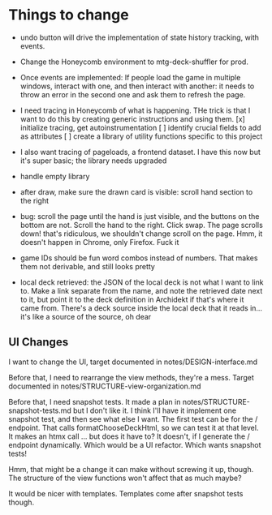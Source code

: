# Things to change

- undo button will drive the implementation of state history tracking, with events.

- Change the Honeycomb environment to mtg-deck-shuffler for prod.

- Once events are implemented: If people load the game in multiple windows, interact with one, and then interact with another: it needs to throw an error in the second one and ask them to refresh the page.

- I need tracing in Honeycomb of what is happening. THe trick is that I want to do this by creating generic instructions and using them.
  [x] initialize tracing, get autoinstrumentation
  [ ] identify crucial fields to add as attributes
  [ ] create a library of utility functions specific to this project

- I also want tracing of pageloads, a frontend dataset. I have this now but it's super basic; the library needs upgraded

- handle empty library

- after draw, make sure the drawn card is visible: scroll hand section to the right

- bug: scroll the page until the hand is just visible, and the buttons on the bottom are not. Scroll the hand to the right. Click swap. The page scrolls down! that's ridiculous, we shouldn't change scroll on the page. Hmm, it doesn't happen in Chrome, only Firefox. Fuck it

- game IDs should be fun word combos instead of numbers. That makes them not derivable, and still looks pretty

- local deck retrieved: the JSON of the local deck is not what I want to link to. Make a link separate from the name, and note the retrieved date next to it, but point it to the deck definition in Archidekt if that's where it came from. There's a deck source inside the local deck that it reads in... it's like a source of the source, oh dear

## UI Changes

I want to change the UI, target documented in notes/DESIGN-interface.md

Before that, I need to rearrange the view methods, they're a mess. Target documented in notes/STRUCTURE-view-organization.md

Before that, I need snapshot tests. It made a plan in notes/STRUCTURE-snapshot-tests.md but I don't like it. I think I'll have it implement one snapshot test, and then see what else I want.
The first test can be for the / endpoint. That calls formatChooseDeckHtml, so we can test it at that level. It makes an htmx call ... but does it have to? It doesn't, if I generate the / endpoint dynamically. Which would be a UI refactor. Which wants snapshot tests!

Hmm, that might be a change it can make without screwing it up, though. The structure of the view functions won't affect that as much maybe?

It would be nicer with templates. Templates come after snapshot tests though.
